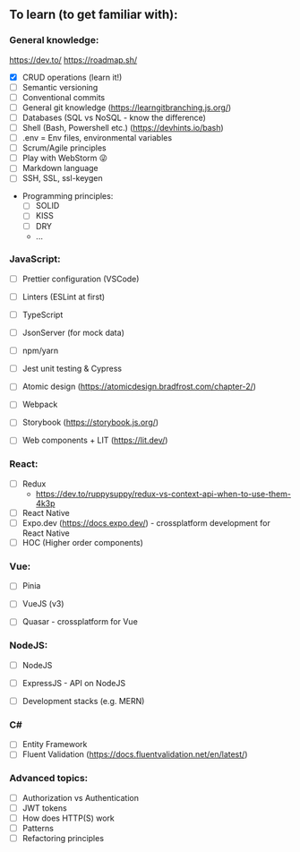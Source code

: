 
## To learn (to get familiar with):

### General knowledge:


https://dev.to/
https://roadmap.sh/


- [x] CRUD operations (learn it!)
- [ ] Semantic versioning
- [ ] Conventional commits
- [ ] General git knowledge (https://learngitbranching.js.org/)
- [ ] Databases (SQL vs NoSQL - know the difference)
- [ ] Shell (Bash, Powershell etc.) (https://devhints.io/bash)
- [ ] .env = Env files, environmental variables
- [ ] Scrum/Agile principles
- [ ] Play with WebStorm 😜
- [ ] Markdown language
- [ ] SSH, SSL, ssl-keygen
- Programming principles:
    - [ ] SOLID
    - [ ] KISS
    - [ ] DRY
    - ...


### JavaScript:
- [ ] Prettier configuration (VSCode)
- [ ] Linters (ESLint at first)
- [ ] TypeScript
- [ ] JsonServer (for mock data)
- [ ] npm/yarn
- [ ] Jest unit testing & Cypress
- [ ] Atomic design (https://atomicdesign.bradfrost.com/chapter-2/)
- [ ] Webpack
- [ ] Storybook (https://storybook.js.org/)
- [ ] Web components + LIT (https://lit.dev/)


### React:
- [ ] Redux
    - https://dev.to/ruppysuppy/redux-vs-context-api-when-to-use-them-4k3p
- [ ] React Native
- [ ] Expo.dev (https://docs.expo.dev/) - crossplatform development for React Native
- [ ] HOC (Higher order components)

### Vue:
- [ ] Pinia
- [ ] VueJS (v3)
- [ ] Quasar - crossplatform for Vue


### NodeJS:
- [ ] NodeJS
- [ ] ExpressJS - API on NodeJS

- [ ] Development stacks (e.g. MERN)

### C#

- [ ] Entity Framework
- [ ] Fluent Validation (https://docs.fluentvalidation.net/en/latest/)

### Advanced topics:
- [ ] Authorization vs Authentication
- [ ] JWT tokens
- [ ] How does HTTP(S) work
- [ ] Patterns
- [ ] Refactoring principles
